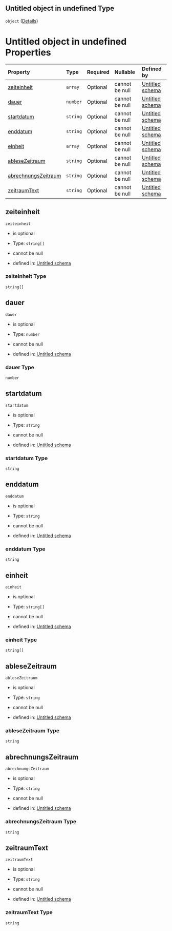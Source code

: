 ## Untitled object in undefined Type

`object` ([Details](zeitraum.md))

# Untitled object in undefined Properties

| Property                                    | Type     | Required | Nullable       | Defined by                                                                                                                                                                                  |
| :------------------------------------------ | :------- | :------- | :------------- | :------------------------------------------------------------------------------------------------------------------------------------------------------------------------------------------ |
| [zeiteinheit](#zeiteinheit)                 | `array`  | Optional | cannot be null | [Untitled schema](zeiteinheit.md "https://raw.githubusercontent.com/conuti-gmbh/bo4e/main/schemas/v1/enum/Zeiteinheit.schema.json#/properties/zeiteinheit")                                 |
| [dauer](#dauer)                             | `number` | Optional | cannot be null | [Untitled schema](zeitraum-properties-dauer.md "https://raw.githubusercontent.com/conuti-gmbh/bo4e/main/schemas/v1/com/Zeitraum.schema.json#/properties/dauer")                             |
| [startdatum](#startdatum)                   | `string` | Optional | cannot be null | [Untitled schema](zeitraum-properties-startdatum.md "https://raw.githubusercontent.com/conuti-gmbh/bo4e/main/schemas/v1/com/Zeitraum.schema.json#/properties/startdatum")                   |
| [enddatum](#enddatum)                       | `string` | Optional | cannot be null | [Untitled schema](zeitraum-properties-enddatum.md "https://raw.githubusercontent.com/conuti-gmbh/bo4e/main/schemas/v1/com/Zeitraum.schema.json#/properties/enddatum")                       |
| [einheit](#einheit)                         | `array`  | Optional | cannot be null | [Untitled schema](zeiteinheit.md "https://raw.githubusercontent.com/conuti-gmbh/bo4e/main/schemas/v1/enum/Zeiteinheit.schema.json#/properties/einheit")                                     |
| [ableseZeitraum](#ablesezeitraum)           | `string` | Optional | cannot be null | [Untitled schema](zeitraum-properties-ablesezeitraum.md "https://raw.githubusercontent.com/conuti-gmbh/bo4e/main/schemas/v1/com/Zeitraum.schema.json#/properties/ableseZeitraum")           |
| [abrechnungsZeitraum](#abrechnungszeitraum) | `string` | Optional | cannot be null | [Untitled schema](zeitraum-properties-abrechnungszeitraum.md "https://raw.githubusercontent.com/conuti-gmbh/bo4e/main/schemas/v1/com/Zeitraum.schema.json#/properties/abrechnungsZeitraum") |
| [zeitraumText](#zeitraumtext)               | `string` | Optional | cannot be null | [Untitled schema](zeitraum-properties-zeitraumtext.md "https://raw.githubusercontent.com/conuti-gmbh/bo4e/main/schemas/v1/com/Zeitraum.schema.json#/properties/zeitraumText")               |

## zeiteinheit



`zeiteinheit`

*   is optional

*   Type: `string[]`

*   cannot be null

*   defined in: [Untitled schema](zeiteinheit.md "https://raw.githubusercontent.com/conuti-gmbh/bo4e/main/schemas/v1/enum/Zeiteinheit.schema.json#/properties/zeiteinheit")

### zeiteinheit Type

`string[]`

## dauer



`dauer`

*   is optional

*   Type: `number`

*   cannot be null

*   defined in: [Untitled schema](zeitraum-properties-dauer.md "https://raw.githubusercontent.com/conuti-gmbh/bo4e/main/schemas/v1/com/Zeitraum.schema.json#/properties/dauer")

### dauer Type

`number`

## startdatum



`startdatum`

*   is optional

*   Type: `string`

*   cannot be null

*   defined in: [Untitled schema](zeitraum-properties-startdatum.md "https://raw.githubusercontent.com/conuti-gmbh/bo4e/main/schemas/v1/com/Zeitraum.schema.json#/properties/startdatum")

### startdatum Type

`string`

## enddatum



`enddatum`

*   is optional

*   Type: `string`

*   cannot be null

*   defined in: [Untitled schema](zeitraum-properties-enddatum.md "https://raw.githubusercontent.com/conuti-gmbh/bo4e/main/schemas/v1/com/Zeitraum.schema.json#/properties/enddatum")

### enddatum Type

`string`

## einheit



`einheit`

*   is optional

*   Type: `string[]`

*   cannot be null

*   defined in: [Untitled schema](zeiteinheit.md "https://raw.githubusercontent.com/conuti-gmbh/bo4e/main/schemas/v1/enum/Zeiteinheit.schema.json#/properties/einheit")

### einheit Type

`string[]`

## ableseZeitraum



`ableseZeitraum`

*   is optional

*   Type: `string`

*   cannot be null

*   defined in: [Untitled schema](zeitraum-properties-ablesezeitraum.md "https://raw.githubusercontent.com/conuti-gmbh/bo4e/main/schemas/v1/com/Zeitraum.schema.json#/properties/ableseZeitraum")

### ableseZeitraum Type

`string`

## abrechnungsZeitraum



`abrechnungsZeitraum`

*   is optional

*   Type: `string`

*   cannot be null

*   defined in: [Untitled schema](zeitraum-properties-abrechnungszeitraum.md "https://raw.githubusercontent.com/conuti-gmbh/bo4e/main/schemas/v1/com/Zeitraum.schema.json#/properties/abrechnungsZeitraum")

### abrechnungsZeitraum Type

`string`

## zeitraumText



`zeitraumText`

*   is optional

*   Type: `string`

*   cannot be null

*   defined in: [Untitled schema](zeitraum-properties-zeitraumtext.md "https://raw.githubusercontent.com/conuti-gmbh/bo4e/main/schemas/v1/com/Zeitraum.schema.json#/properties/zeitraumText")

### zeitraumText Type

`string`
